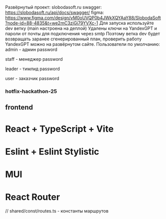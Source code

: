 Развёрнутый проект: slobodasoft.ru
swagger: https://slobodasoft.ru/api/docs/swagger/
figma: https://www.figma.com/design/vM0oUVQP0b4JWkXQYAaY88/SlobodaSoft?node-id=88-4835&t=we2mC3zjGi79YVXc-1
Для запуска используйте dev ветку (main настроена на деплой)
Удалены ключи на YandexGPT и пароли от почты для подключения через smtp
Поэтому ветка dev будет возвращать заранее сгенерированный план, проверить работу YandexGPT можно на развёрнутом сайте.
Пользователи по умолчанию:
admin - админ
password

staff - менеджер
password

leader - тимлид
password

user - заказчик
password

### hotfix-hackathon-25

## frontend

# React + TypeScript + Vite
# Eslint + Eslint Stylistic
# MUI
# React Router

// shared/const/routes.ts - константы маршрутов
